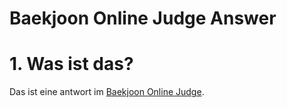 Baekjoon Online Judge Answer
============================

# 1. Was ist das?
Das ist eine antwort im [Baekjoon Online Judge](https://www.acmicpc.net/).

